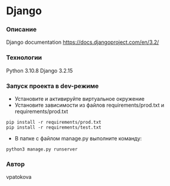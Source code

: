 # Django
### Описание
Django documentation https://docs.djangoproject.com/en/3.2/
### Технологии
Python 3.10.8
Django 3.2.15
### Запуск проекта в dev-режиме
- Установите и активируйте виртуальное окружение
- Установите зависимости из файлов requirements/prod.txt и requirements/prod.txt
```
pip install -r requirements/prod.txt
pip install -r requirements/test.txt

``` 
- В папке с файлом manage.py выполните команду:
```
python3 manage.py runserver
```
### Автор
vpatokova